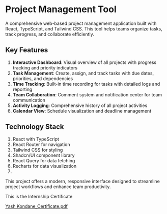 # Project Management Tool


A comprehensive web-based project management application built with React, TypeScript, and Tailwind CSS. This tool helps teams organize tasks, track progress, and collaborate efficiently.



## **Key Features**

1) **Interactive Dashboard**: Visual overview of all projects with progress tracking and priority indicators
2) **Task Management**: Create, assign, and track tasks with due dates, priorities, and dependencies
3) **Time Tracking**: Built-in time recording for tasks with detailed logs and reporting
4) **Team Collaboration**: Comment system and notification center for team communication
5) **Activity Logging**: Comprehensive history of all project activities
6) **Calendar View**: Schedule visualization and deadline management




## **Technology Stack**

1) React with TypeScript
2) React Router for navigation
3) Tailwind CSS for styling
4) Shadcn/UI component library
5) React Query for data fetching
6) Recharts for data visualization
7) 


This project offers a modern, responsive interface designed to streamline project workflows and enhance team productivity.

This is the Internship Certificate 

[Yash Kondane_Certificate.pdf](https://github.com/user-attachments/files/19527328/Yash.Kondane_Certificate.pdf)
